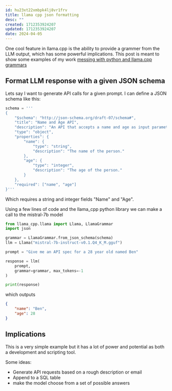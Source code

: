 ```yaml
---
id: hu23xt22xmbpk4lj8vr1frv
title: llama cpp json formatting
desc: ""
created: 1712353924207
updated: 1712353924207
date: 2024-04-05
---
```

One cool feature in llama.cpp is the ability to provide a grammer from the LLM output, which has some powerful implications. This post is meant to show some examples of my work [messing with python and llama.cpp grammars](https://github.com/bs7280/py-llama-cpp-examples)

## Format LLM response with a given JSON schema

Lets say I want to generate API calls for a given prompt. I can define a JSON schema like this:

```python
schema = '''
{
    "$schema": "http://json-schema.org/draft-07/schema#",
    "title": "Name and Age API",
    "description": "An API that accepts a name and age as input parameters.",
    "type": "object",
    "properties": {
        "name": {
            "type": "string",
            "description": "The name of the person."
        },
        "age": {
            "type": "integer",
            "description": "The age of the person."
        }
    },
    "required": ["name", "age"]
}'''
```

Which requires a string and integer fields "Name" and "Age".

Using a few lines of code and the llama_cpp python library we can make a call to the mistral-7b model

```python
from llama_cpp.llama import Llama, LlamaGrammar
import json

grammar = LlamaGrammar.from_json_schema(schema)
llm = Llama("mistral-7b-instruct-v0.1.Q4_K_M.gguf")

prompt = "Give me an API spec for a 28 year old named Ben"

response = llm(
    prompt,
    grammar=grammar, max_tokens=-1
)

print(response)
```

which outputs

```json
{
    "name": "Ben",
    "age": 28
}
```

## Implications
This is a very simple example but it has a lot of power and potential as both a development and scripting tool. 

Some ideas:
- Generate API requests based on a rough description or email
- Append to a SQL table
- make the model choose from a set of possible answers